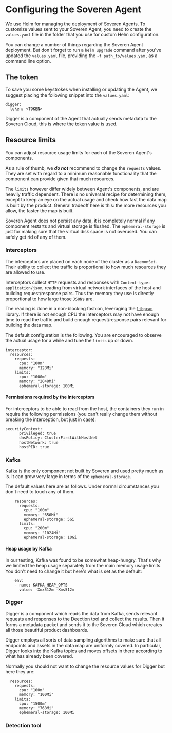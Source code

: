 # Configuring the Soveren Agent

We use Helm for managing the deployment of Soveren Agents. To customize values sent to your Soveren Agent, you need to create the `values.yaml` file in the folder that you use for custom Helm configuration.

You can change a number of things regarding the Soveren Agent deployment. But don't forget to run a `helm upgrade` command after you've updated the `values.yaml` file, providing the `-f path_to/values.yaml` as a command line option.

## The token

To save you some keystrokes when installing or updating the Agent, we suggest placing the following snippet into the `values.yaml`:

```shell
digger:
  token: <TOKEN>
```

Digger is a component of the Agent that actually sends metadata to the Soveren Cloud, this is where the token value is used.

## Resource limits

You can adjust resource usage limits for each of the Soveren Agent's components.

As a rule of thumb, we **_do not_** recommend to change the `requests` values. They are set with regard to a minimum reasonable functionality that the component can provide given that much resources.

The `limits` however differ widely between Agent's components, and are heavily traffic dependent. There is no universal recipe for determining them, except to keep an eye on the actual usage and check how fast the data map is built by the product. General tradeoff here is this: the more resources you allow, the faster the map is built.

Soveren Agent does not persist any data, it is completely normal if any component restarts and virtual storage is flushed. The `ephemeral-storage` is just for making sure that the virtual disk space is not overused. You can safely get rid of any of them.

### Interceptors

The interceptors are placed on each node of the cluster as a `DaemonSet`. Their ability to collect the traffic is proportional to how much resources they are allowed to use.

Interceptors collect `HTTP` requests and responses with `Content-type: application/json`, reading from virtual network interfaces of the host and building request/response pairs. Thus the memory they use is directly proportional to how large those `JSON`s are.

The reading is done in a non-blocking fashion, leveraging the [`libpcap`](https://www.tcpdump.org/) library.  If there is not enough CPU the interceptors may not have enough time to read the traffic and build enough request/response pairs relevant for building the data map.

The default configuration is the following. You are encouraged to observe the actual usage for a while and tune the `limits` up or down.

```shell
interceptor:
  resources:
    requests:
      cpu: "100m"
      memory: "128Mi"
    limits:
      cpu: "1000m"
      memory: "2048Mi"
      ephemeral-storage: 100Mi
```

#### Permissions required by the interceptors

For interceptors to be able to read from the host, the containers they run in require the following permissions (you can't really change them without breaking the interception, but just in case):

```shell
securityContext:
      privileged: true
      dnsPolicy: ClusterFirstWithHostNet
      hostNetwork: true
      hostPID: true
```

### Kafka

[Kafka](https://kafka.apache.org/) is the only component not built by Soveren and used pretty much as is. It can grow very large in terms of the `ephemeral-storage`.

The default values here are as follows. Under normal circumstances you don't need to touch any of them.

```shell
    resources:
      requests:
        cpu: "100m"
        memory: "650Mi"
        ephemeral-storage: 5Gi
      limits:
        cpu: "200m"
        memory: "1024Mi"
        ephemeral-storage: 10Gi
```

#### Heap usage by Kafka

In our testing, Kafka was found to be somewhat heap-hungry. That's why we limited the heap usage separately from the main memory usage limits. You don't need to change it but here's what is set as the default:

```shell
    env:
    - name: KAFKA_HEAP_OPTS
      value: -Xmx512m -Xms512m
```

### Digger

Digger is a component which reads the data from Kafka, sends relevant requests and responses to the Deection tool and collect the results. Then it forms a metadata packet and sends it to the Soveren Cloud which creates all those beautiful product dashboards.

Digger employs all sorts of data sampling algorithms to make sure that all endpoints and assets in the data map are uniformly covered. In particular, Digger looks into the Kafka topics and moves offsets in there according to what has already been covered.

Normally you should not want to change the resource values for Digger but here they are:

```shell
  resources:
    requests:
      cpu: "100m"
      memory: "100Mi"
    limits:
      cpu: "1500m"
      memory: "768Mi"
      ephemeral-storage: 100Mi
```

### Detection tool
